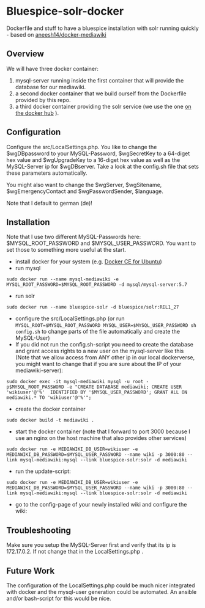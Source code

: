 # Bluespice-solr-docker
Dockerfile and stuff to have a bluespice installation with solr running quickly - based on [aneesh14/docker-mediawiki](https://hub.docker.com/r/aneesh14/docker-mediawiki/)

Overview
--------
We will have three docker container:

1. mysql-server running inside the first container that will provide the database for our mediawiki.
1. a second docker container that we build ourself from the Dockerfile provided by this repo.
1. a third docker container providing the solr service (we use the one [on the docker hub](https://hub.docker.com/r/bluespice/solr/) ).

Configuration
-------------
Configure the src/LocalSettings.php. You like to change the $wgDBpassword to your MySQL-Password, $wgSecretKey to a 64-diget hex value and $wgUpgradeKey to a 16-diget hex value as well as the MySQL-Server ip for $wgDBserver. Take a look at the config.sh file that sets these parameters automatically.

You might also want to change the $wgServer, $wgSitename, $wgEmergencyContact and $wgPasswordSender, $language. 

Note that I default to german (de)!

Installation
------------
Note that I use two different MySQL-Passwords here: $MYSQL_ROOT_PASSWORD and $MYSQL_USER_PASSWORD. You want to set those to something more useful at the start.

- install docker for your system (e.g. [Docker CE for Ubuntu](https://docs.docker.com/engine/installation/linux/docker-ce/ubuntu/))
- run mysql 
```
sudo docker run --name mysql-mediawiki -e MYSQL_ROOT_PASSWORD=$MYSQL_ROOT_PASSWORD -d mysql/mysql-server:5.7
```
- run solr
```
sudo docker run --name bluespice-solr -d bluespice/solr:REL1_27
```
- configure the src/LocalSettings.php (or run `MYSQL_ROOT=$MYSQL_ROOT_PASSWORD MYSQL_USER=$MYSQL_USER_PASSWORD sh config.sh` to change parts of the file automatically and create the MySQL-User)
- If you did not run the config.sh-script you need to create the database and grant access rights to a new user on the mysql-server like this (Note that we allow access from ANY other ip in our local dockerverse, you might want to change that if you are sure about the IP of your mediawiki-server):
```
sudo docker exec -it mysql-mediawiki mysql -u root -p$MYSQL_ROOT_PASSWORD -e "CREATE DATABASE mediawiki; CREATE USER 'wikiuser'@'%'  IDENTIFIED BY '$MYSQL_USER_PASSWORD'; GRANT ALL ON mediawiki.* TO 'wikiuser'@'%'";
```

- create the docker container
```
sudo docker build -t mediawiki .
```
- start the docker container (note that I forward to port 3000 because I use an nginx on the host machine that also provides other services)
```
sudo docker run -e MEDIAWIKI_DB_USER=wikiuser -e MEDIAWIKI_DB_PASSWORD=$MYSQL_USER_PASSWORD --name wiki -p 3000:80 --link mysql-mediawiki:mysql --link bluespice-solr:solr -d mediawiki
```
- run the update-script:
```
sudo docker run -e MEDIAWIKI_DB_USER=wikiuser -e MEDIAWIKI_DB_PASSWORD=$MYSQL_USER_PASSWORD --name wiki -p 3000:80 --link mysql-mediawiki:mysql --link bluespice-solr:solr -d mediawiki
```
- go to the config-page of your newly installed wiki and configure the wiki:




Troubleshooting
---------------
Make sure you setup the MySQL-Server first and verify that its ip is 172.17.0.2. If not change that in the LocalSettings.php .

Future Work
-----------
The configuration of the LocalSettings.php could be much nicer integrated with docker and the mysql-user generation could be automated.
An ansible and/or bash-script for this would be nice.
